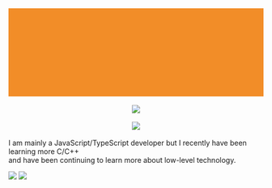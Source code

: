 <img src="./assets/NEW_BANNER.PNG" alt="banner">
<p align="center"><img src="https://skillicons.dev/icons?i=c,cpp,go,js,ts,html,css,sass,md&theme=light" /></p>
<p align="center"><img src="https://skillicons.dev/icons?i=nodejs,webpack,electron,express&theme=light" /></p>

I am mainly a JavaScript/TypeScript developer but I recently have been learning more C/C++<br>
and have been continuing to learn more about low-level technology.

[![](https://github-readme-stats.vercel.app/api/top-langs/?username=nxxh447&layout=compact&card_width=1001)](https://github.com/nxxh447/nxxh447)
[![](https://activity-graph.herokuapp.com/graph?username=nxxh447&bg_color=0D1117&hide_border=true&color=4B8DDA&line=4B8DDA&point=FFFFFF)](https://github.com/nxxh447/nxxh447)

